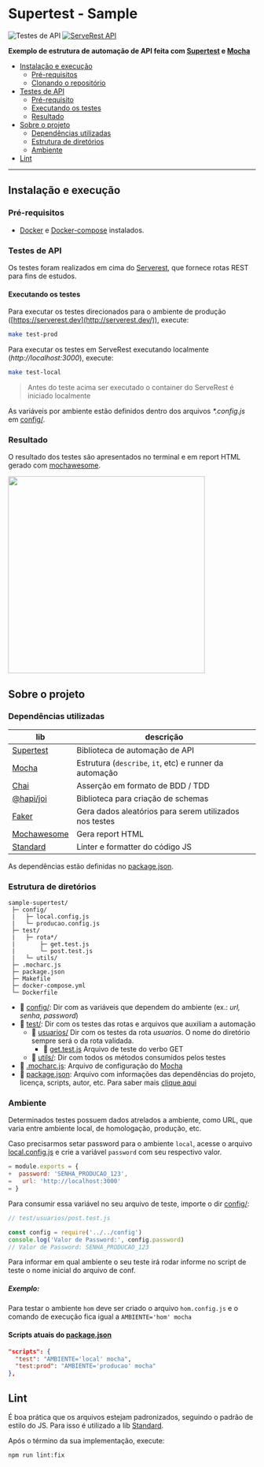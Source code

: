 # Supertest - Sample

![Testes de API](https://github.com/PauloGoncalvesBH/sample-supertest/workflows/Testes%20de%20API/badge.svg)
[![ServeRest API](https://img.shields.io/badge/API-ServeRest-green)](https://github.com/PauloGoncalvesBH/ServeRest/)

**Exemplo de estrutura de automação de API feita com [Supertest](https://www.npmjs.com/package/supertest) e [Mocha](https://www.npmjs.com/package/mocha)**

- [Instalação e execução](#instalação-e-execução)
  - [Pré-requisitos](#pré-requisitos)
  - [Clonando o repositório](#clonando-o-repositório)
- [Testes de API](#testes-de-api)
  - [Pré-requisito](#pré-requisito)
  - [Executando os testes](#executando-os-testes)
  - [Resultado](#resultado)
- [Sobre o projeto](#sobre-o-projeto)
  - [Dependências utilizadas](#dependências-utilizadas)
  - [Estrutura de diretórios](#estrutura-de-diretórios)
  - [Ambiente](#ambiente)
- [Lint](#lint)

---

## Instalação e execução

### Pré-requisitos

- [Docker](https://docs.docker.com/get-docker/) e [Docker-compose](https://docs.docker.com/compose/install/) instalados.

### Testes de API

Os testes foram realizados em cima do [Serverest](https://github.com/PauloGoncalvesBH/ServeRest), que fornece rotas REST para fins de estudos.

#### Executando os testes

Para executar os testes direcionados para o ambiente de produção ([https://serverest.dev](http://serverest.dev/)), execute:

```sh
make test-prod
```

Para executar os testes em ServeRest executando localmente (_http://localhost:3000_), execute:

```sh
make test-local
```

> Antes do teste acima ser executado o container do ServeRest é iniciado localmente

As variáveis por ambiente estão definidos dentro dos arquivos _*.config.js_ em [config/](config).

### Resultado

O resultado dos testes são apresentados no terminal e em report HTML gerado com [mochawesome](https://www.npmjs.com/package/mochawesome).

<img src=https://user-images.githubusercontent.com/29241659/83446839-cbe8d380-a425-11ea-991b-c36cb0337859.png height="400">

## Sobre o projeto

### Dependências utilizadas
| lib | descrição
| --- | ---
| [Supertest](https://www.npmjs.com/package/supertest) | Biblioteca de automação de API
| [Mocha](https://www.npmjs.com/package/mocha) | Estrutura (`describe`, `it`, etc) e runner da automação
| [Chai](https://www.npmjs.com/package/chai)| Asserção em formato de BDD / TDD
| [@hapi/joi](https://www.npmjs.com/package/@hapi/joi) | Biblioteca para criação de schemas
| [Faker](https://www.npmjs.com/package/faker)| Gera dados aleatórios para serem utilizados nos testes
| [Mochawesome](https://www.npmjs.com/package/mochawesome)| Gera report HTML
| [Standard](https://www.npmjs.com/package/standard)| Linter e formatter do código JS

As dependências estão definidas no [package.json](./package.json).

### Estrutura de diretórios

```
sample-supertest/
 ├─ config/
 |   ├─ local.config.js
 |   └─ producao.config.js
 ├─ test/
 |   ├─ rota*/
 |       ├─ get.test.js
 |       └─ post.test.js
 |   └─ utils/
 ├─ .mocharc.js
 ├─ package.json
 ├─ Makefile
 ├─ docker-compose.yml
 └─ Dockerfile
```

- :file_folder: [config/](config): Dir com as variáveis que dependem do ambiente (ex.: _url, senha, password_)
- :file_folder: [test/](test): Dir com os testes das rotas e arquivos que auxiliam a automação
  - :file_folder: [usuarios/](test/usuarios) Dir com os testes da rota _usuarios_. O nome do diretório sempre será o da rota validada.
    - :page_with_curl: [get.test.js](test/usuarios/get.test.js) Arquivo de teste do verbo GET
  - :file_folder: [utils/](test/utils): Dir com todos os métodos consumidos pelos testes
- :page_with_curl: [.mocharc.js](.mocharc.js): Arquivo de configuração do [Mocha](https://www.npmjs.com/package/mocha)
- :page_with_curl: [package.json](package.json): Arquivo com informações das dependências do projeto, licença, scripts, autor, etc. Para saber mais [clique aqui](https://docs.npmjs.com/files/package.json)

### Ambiente

Determinados testes possuem dados atrelados a ambiente, como URL, que varia entre ambiente local, de homologação, produção, etc.

Caso precisarmos setar password para o ambiente `local`, acesse o arquivo [local.config.js](config/local.config.js) e crie a variável `password` com seu respectivo valor.

``` js
= module.exports = {
+  password: 'SENHA_PRODUCAO_123',
=   url: 'http://localhost:3000'
= }
```

Para consumir essa variável no seu arquivo de teste, importe o dir [config/](config):
``` js
// test/usuarios/post.test.js

const config = require('../../config')
console.log('Valor de Password:', config.password)
// Valor de Password: SENHA_PRODUCAO_123
```

Para informar em qual ambiente o seu teste irá rodar informe no script de teste o nome inicial do arquivo de conf.

##### Exemplo:

Para testar o ambiente `hom` deve ser criado o arquivo `hom.config.js` e o comando de execução fica igual a `AMBIENTE='hom' mocha`

#### Scripts atuais do [package.json](package.json)

``` json
"scripts": {
  "test": "AMBIENTE='local' mocha",
  "test:prod": "AMBIENTE='producao' mocha"
},
```

## Lint

É boa prática que os arquivos estejam padronizados, seguindo o padrão de estilo do JS.
Para isso é utilizado a lib [Standard](https://www.npmjs.com/package/standard).

Após o término da sua implementação, execute:

`npm run lint:fix`
